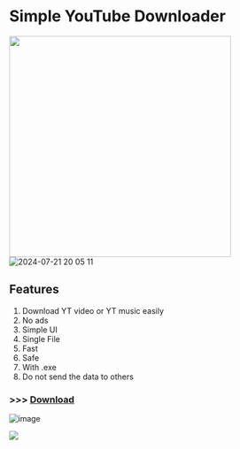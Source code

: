 # Simple YouTube Downloader

<img src="https://github.com/user-attachments/assets/fc634174-8574-4cf9-9a95-a8e3f4d3b3cd" height="400"/> ![2024-07-21 20 05 11](https://github.com/user-attachments/assets/09c38187-8721-43dc-8e09-76d0c626bb98)

## Features

1. Download YT video or YT music easily
2. No ads
3. Simple UI
4. Single File
5. Fast
6. Safe
7. With .exe
8. Do not send the data to others

### >>> [Download](https://github.com/AppStudioLB/SimpleYouTubeDownloader/releases)
![image](https://github.com/user-attachments/assets/64584ae9-c294-4527-9cf3-9da3a2f02b22)

<img src="https://capsule-render.vercel.app/api?type=waving&color=BDBDC8&height=150&section=footer" />
